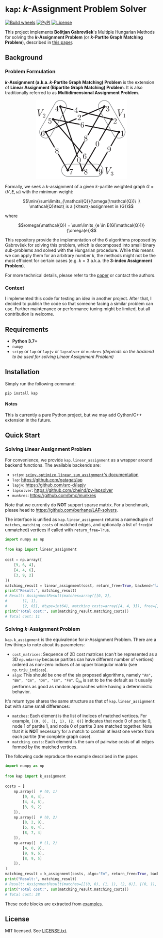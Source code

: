``kap``: $k$-Assignment Problem Solver
======
[![Build wheels](https://github.com/inspiros/kap/actions/workflows/build_wheels.yml/badge.svg)](https://github.com/inspiros/kap/actions) [![PyPI](https://img.shields.io/pypi/v/kap)](https://pypi.org/project/kap) [![License](https://img.shields.io/github/license/inspiros/kap)](https://github.com/inspiros/kap/blob/master/LICENSE.txt)

This project implements **Boštjan Gabrovšek**'s Multiple Hungarian Methods for solving the **$k$-Assignment Problem**
(or **$k$-Partite Graph Matching Problem**), described in [this paper](https://www.mdpi.com/2227-7390/8/11/2050).

## Background

### Problem Formulation

**$k$-Assignment (a.k.a. $k$-Partite Graph Matching) Problem** is the extension of **Linear Assignment
(Bipartite Graph Matching) Problem**.
It is also traditionally referred to as **Multidimensional Assignment Problem**.

<p align="center">
    <img src="https://raw.githubusercontent.com/inspiros/kap/master/resources/tripartite_matching_example.png" width="300">
</p>

Formally, we seek a $k$-assignment of a given $k$-partite weighted graph $G = (V, E, \omega)$ with the minimum weight:

```math
\min{\sum\limits_{\mathcal{Q}}{\omega(\mathcal{Q})\ |\ \mathcal{Q}\text{ is a }k\text{-assignment in }G}}
```
where
```math
\omega(\mathcal{Q}) = \sum\limits_{e \in E(G[\mathcal{Q}])}{\omega(e)}
```

This repository provide the implementation of the 6 algorithms proposed by Gabrovšek for solving this problem, 
which is decomposed into small binary sub-problems and solved with the Hungarian procedure.
While this means we can apply them for an arbitrary number $k$, the methods might not be the most efficient for certain
cases (e.g. $k = 3$ a.k.a. the **3-index Assignment Problem**).

For more technical details, please refer to the [paper](https://www.mdpi.com/2227-7390/8/11/2050)
or contact the authors.

### Context

I implemented this code for testing an idea in another project.
After that, I decided to publish the code so that someone facing a similar problem can use.
Further maintenance or performance tuning might be limited, but all contribution is welcome.

## Requirements

- **Python 3.7+**
- ``numpy``
- ``scipy`` or ``lap`` or ``lapjv`` or ``lapsolver`` or ``munkres``
  _(depends on the backend to be used for solving Linear Assignment Problem)_

## Installation

Simply run the following command:

```
pip install kap
```

#### Notes

This is currently a pure Python project, but we may add Cython/C++ extension in the future.

## Quick Start

### Solving Linear Assignment Problem

For convenience, we provide ``kap.linear_assignment`` as a wrapper around backend functions.
The available backends are:
- ``scipy``: [``scipy.optimize.linear_sum_assignment``'s documentation](https://docs.scipy.org/doc/scipy/reference/generated/scipy.optimize.linear_sum_assignment.html)
- ``lap``: https://github.com/gatagat/lap
- ``lapjv``: https://github.com/src-d/lapjv
- ``lapsolver``: https://github.com/cheind/py-lapsolver
- ``munkres``: https://github.com/bmc/munkres

Note that we currently do **NOT** support sparse matrix.
For a benchmark, please head to https://github.com/berhane/LAP-solvers.

The interface is unified as ``kap.linear_assignment`` returns a namedtuple of ``matches``,
``matching_costs`` of matched edges, and optionally a list of ``free``(or unmatched) vertices if called with
``return_free=True``.

```python
import numpy as np

from kap import linear_assignment

cost = np.array([
    [9, 6, 4],
    [4, 4, 6],
    [3, 9, 2]
])
matching_result = linear_assignment(cost, return_free=True, backend="lap")
print("Result:", matching_result)
# Result: AssignmentResult(matches=array([[0, 2],
#       [1, 1],
#       [2, 0]], dtype=int64), matching_costs=array([4, 4, 3]), free=[])
print("Total cost:", sum(matching_result.matching_costs))
# Total cost: 11
```

### Solving $k$-Assignment Problem

``kap.k_assignment`` is the equivalence for $k$-Assignment Problem.
There are a few things to note about its parameters:
- ``cost_matrices``: Sequence of 2D cost matrices (can't be represented as a 3D ``np.ndarray`` because partites can have
  different number of vertices) ordered as non-zero indices of an upper triangular matrix (see ``np.triu_indices``).
- ``algo``: This should be one of the six proposed algorithms, namely ``"Am", "Bm", "Cm", "Dm", "Em", "Fm"``.
  $\text{C}_m$ is set to be the default as it usually performs as good as random approaches while having a
  deterministic behavior.

It's return type shares the same structure as that of ``kap.linear_assignment`` but with some small differences:
- ``matches``: Each element is the list of indices of matched vertices. For example, ``[(0, 0), (1, 1), (2, 0)]``
  indicates that node 0 of partite 0, node 1 of partite 1, and node 0 of partite 3 are matched together.
  Note that it is **NOT** necessary for a match to contain at least one vertex from each partite
  (the complete graph case).
- ``matching_costs``: Each element is the sum of pairwise costs of all edges formed by the matched vertices.

The following code reproduce the example described in the paper.

```python
import numpy as np

from kap import k_assignment

costs = [
    np.array([  # (0, 1)
        [9, 6, 4],
        [4, 4, 6],
        [3, 9, 2]
    ]),
    np.array([  # (0, 2)
        [8, 2, 9],
        [5, 0, 4],
        [8, 7, 4]
    ]),
    np.array([  # (1, 2)
        [4, 0, 9],
        [9, 9, 6],
        [8, 9, 5]
    ]),
]
matching_result = k_assignment(costs, algo="Em", return_free=True, backend="lap")
print("Result:", matching_result)
# Result: AssignmentResult(matches=[[(0, 0), (1, 1), (2, 0)], [(0, 1), (1, 0), (2, 1)], [(0, 2), (1, 2), (2, 2)]], matching_costs=[23, 4, 11], free=[])
print("Total cost:", sum(matching_result.matching_costs))
# Total cost: 38
```

These code blocks are extracted from [examples](examples).

## License

MIT licensed. See [LICENSE.txt](LICENSE.txt).
